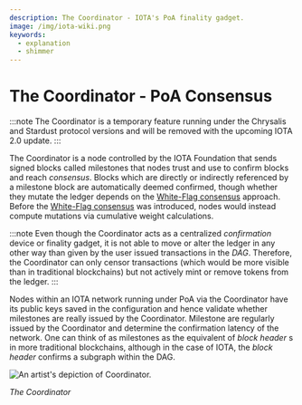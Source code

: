 ```yaml
---
description: The Coordinator - IOTA's PoA finality gadget.
image: /img/iota-wiki.png
keywords:
  - explanation
  - shimmer
---
```


# The Coordinator - PoA Consensus

:::note
The Coordinator is a temporary feature running under the Chrysalis and Stardust protocol versions
and will be removed with the upcoming IOTA 2.0 update.
:::

The Coordinator is a node controlled by the IOTA Foundation that sends signed blocks called milestones that nodes trust
and use to confirm blocks and reach _consensus_. Blocks which are directly or indirectly referenced by a milestone block
are automatically deemed confirmed, though whether they mutate the ledger depends on the [White-Flag consensus](/learn/protocols/chrysalis/core-concepts/white-flag-consensus)
approach. Before the [White-Flag consensus](/learn/protocols/chrysalis/core-concepts/white-flag-consensus) was introduced, nodes would instead compute mutations via cumulative weight
calculations.

:::note
Even though the Coordinator acts as a centralized _confirmation_ device or finality gadget, it is not able to move or
alter the ledger in any other way than given by the user issued transactions in the _DAG_. Therefore, the Coordinator
can only censor transactions (which would be more visible than in traditional blockchains) but not actively mint or
remove tokens from the ledger.
:::

Nodes within an IOTA network running under PoA via the Coordinator have its public keys saved in the configuration and
hence validate whether milestones are really issued by the Coordinator. Milestone are regularly issued by the
Coordinator and determine the confirmation latency of the network. One can think of as milestones as the equivalent of
_block header_ s in more traditional blockchains, although in the case of IOTA, the _block header_  confirms a subgraph within
the DAG.

![An artist's depiction of Coordinator.](/img/learn/milestones.gif 'Click to see the full-sized image.')

_The Coordinator_
